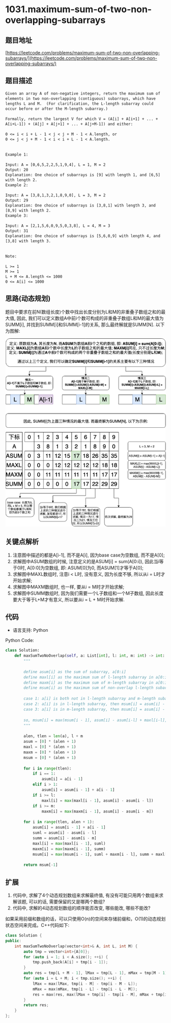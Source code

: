 # 1031.maximum-sum-of-two-non-overlapping-subarrays

## 题目地址

[https://leetcode.com/problems/maximum-sum-of-two-non-overlapping-subarrays/](https://leetcode.com/problems/maximum-sum-of-two-non-overlapping-subarrays/)

## 题目描述

```text
Given an array A of non-negative integers, return the maximum sum of elements in two non-overlapping (contiguous) subarrays, which have lengths L and M.  (For clarification, the L-length subarray could occur before or after the M-length subarray.)

Formally, return the largest V for which V = (A[i] + A[i+1] + ... + A[i+L-1]) + (A[j] + A[j+1] + ... + A[j+M-1]) and either:

0 <= i < i + L - 1 < j < j + M - 1 < A.length, or
0 <= j < j + M - 1 < i < i + L - 1 < A.length.


Example 1:

Input: A = [0,6,5,2,2,5,1,9,4], L = 1, M = 2
Output: 20
Explanation: One choice of subarrays is [9] with length 1, and [6,5] with length 2.
Example 2:

Input: A = [3,8,1,3,2,1,8,9,0], L = 3, M = 2
Output: 29
Explanation: One choice of subarrays is [3,8,1] with length 3, and [8,9] with length 2.
Example 3:

Input: A = [2,1,5,6,0,9,5,0,3,8], L = 4, M = 3
Output: 31
Explanation: One choice of subarrays is [5,6,0,9] with length 4, and [3,8] with length 3.


Note:

L >= 1
M >= 1
L + M <= A.length <= 1000
0 <= A[i] <= 1000
```

## 思路\(动态规划\)

题目中要求在前N\(数组长度\)个数中找出长度分别为L和M的非重叠子数组之和的最大值, 因此, 我们可以定义数组A中前i个数可构成的非重叠子数组L和M的最大值为SUMM\[i\], 并找到SUMM\[i\]和SUMM\[i-1\]的关系, 那么最终解就是SUMM\[N\]. 以下为图解:

![1031.Maximum Sum of Two Non-Overlapping Subarrays](../.gitbook/assets/1031.maximum-sum-of-two-non-overlapping-subarrays.png)

## 关键点解析

1. 注意图中描述的都是A\[i-1\], 而不是A\[i\], 因为base case为空数组, 而不是A\[0\];
2. 求解图中ASUM数组的时候, 注意定义的是ASUM\[i\] = sum\(A\[0:i\]\), 因此当i等于0时, A\[0:0\]为空数组, 即: ASUM\[0\]为0, 而ASUM\[1\]才等于A\[0\];
3. 求解图中MAXL数组时, 注意i &lt; L时, 没有意义, 因为长度不够, 所以从i = L时才开始求解;
4. 求解图中MAXM数组时, 也一样, 要从i = M时才开始求解;
5. 求解图中SUMM数组时, 因为我们需要一个L子数组和一个M子数组, 因此长度要大于等于L+M才有意义, 所以要从i = L + M时开始求解.

## 代码

* 语言支持: Python

Python Code:

```python
class Solution:
    def maxSumTwoNoOverlap(self, a: List[int], l: int, m: int) -> int:
        """

        define asum[i] as the sum of subarray, a[0:i]
        define maxl[i] as the maximum sum of l-length subarray in a[0:i]
        define maxm[i] as the maximum sum of m-length subarray in a[0:i]
        define msum[i] as the maximum sum of non-overlap l-length subarray and m-length subarray

        case 1: a[i] is both not in l-length subarray and m-length subarray, then msum[i] = msum[i - 1]
        case 2: a[i] is in l-length subarray, then msum[i] = asum[i] - asum[i-l] + maxm[i-l]
        case 3: a[i] is in m-length subarray, then msum[i] = asum[i] - asum[i-m] + maxl[i-m]

        so, msum[i] = max(msum[i - 1], asum[i] - asum[i-l] + maxl[i-l], asum[i] - asum[i-m] + maxm[i-m])
        """

        alen, tlen = len(a), l + m
        asum = [0] * (alen + 1)
        maxl = [0] * (alen + 1)
        maxm = [0] * (alen + 1)
        msum = [0] * (alen + 1)

        for i in range(tlen):
            if i == 1:
                asum[i] = a[i - 1]
            elif i > 1:
                asum[i] = asum[i - 1] + a[i - 1]
            if i >= l:
                maxl[i] = max(maxl[i - 1], asum[i] - asum[i - l])
            if i >= m:
                maxm[i] = max(maxm[i - 1], asum[i] - asum[i - m])

        for i in range(tlen, alen + 1):
            asum[i] = asum[i - 1] + a[i - 1]
            suml = asum[i] - asum[i - l]
            summ = asum[i] - asum[i - m]
            maxl[i] = max(maxl[i - 1], suml)
            maxm[i] = max(maxm[i - 1], summ)
            msum[i] = max(msum[i - 1], suml + maxm[i - l], summ + maxl[i - m])

        return msum[-1]
```

## 扩展

1. 代码中, 求解了4个动态规划数组来求解最终值, 有没有可能只用两个数组来求解该题, 可以的话, 需要保留的又是哪两个数组?
2. 代码中, 求解的4动态规划数组的顺序能否改变, 哪些能改, 哪些不能改?

如果采用前缀和数组的话，可以只使用O\(n\)的空间来存储前缀和，O\(1\)的动态规划状态空间来完成。C++代码如下:

```cpp
class Solution {
public:
    int maxSumTwoNoOverlap(vector<int>& A, int L, int M) {
        auto tmp = vector<int>{A[0]};
        for (auto i = 1; i < A.size(); ++i) {
            tmp.push_back(A[i] + tmp[i - 1]);
        }
        auto res = tmp[L + M - 1], lMax = tmp[L - 1], mMax = tmp[M - 1];
        for (auto i = L + M; i < tmp.size(); ++i) {
            lMax = max(lMax, tmp[i - M] - tmp[i - M - L]);
            mMax = max(mMax, tmp[i - L] - tmp[i - L - M]);
            res = max(res, max(lMax + tmp[i] - tmp[i - M], mMax + tmp[i] - tmp[i - L]));
        }
        return res;
    }
};
```

